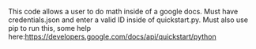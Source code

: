 This code allows a user to do math inside of a google docs. Must have credentials.json and enter a valid ID inside of quickstart.py. Must also use pip to run this, some help here:https://developers.google.com/docs/api/quickstart/python
